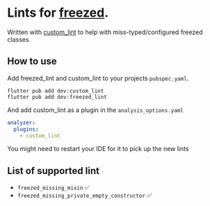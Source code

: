 # Lints for [freezed].

Written with [custom_lint] to help with miss-typed/configured freezed classes.

## How to use

Add freezed_lint and custom_lint to your projects `pubspec.yaml`.

```console
flutter pub add dev:custom_lint
flutter pub add dev:freezed_lint
```

And add custom_lint as a plugin in the `analysis_options.yaml`

```yaml
analyzer:
  plugins:
    - custom_lint
```

You might need to restart your IDE for it to pick up the new lints

## List of supported lint

- `freezed_missing_mixin` ✅
- `freezed_missing_private_empty_constructor` ✅

[freezed]: https://pub.dev/packages/freezed
[custom_lint]: https://pub.dev/packages/custom_lint
